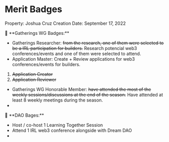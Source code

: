 # Merit Badges

Property: Joshua Cruz
Creation Date: September 17, 2022

<aside>
🔰 **Gatherings WG Badges:**

</aside>

- Gatherings Researcher: ~~from the research, one of them were selected to be a IRL participation for builders.~~ Research potencial web3 conferences/events and one of them were selected to attend.
- Application Master: Create + Review applications for web3 conferences/events for builders.
1. ~~Application Creator~~ 
2. ~~Application Reviewer~~
- Gatherings WG Honorable Member: ~~have attended the most of the weekly sessions/discussions at the end of the season.~~  Have attended at least 8 weekly meetings during the season.
- 

<aside>
🔰 **DAO Bages:**

</aside>

- Host / co-host 1 Learning Together Session
- Attend 1 IRL web3 conference alongside with Dream DAO
-